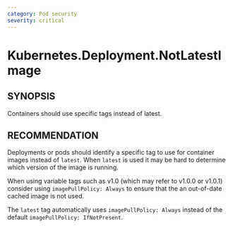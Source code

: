 ```yaml
---
category: Pod security
severity: critical
---
```


# Kubernetes.Deployment.NotLatestImage

## SYNOPSIS

Containers should use specific tags instead of latest.

## RECOMMENDATION

Deployments or pods should identify a specific tag to use for container images instead of `latest`. When `latest` is used it may be hard to determine which version of the image is running.

When using variable tags such as v1.0 (which may refer to v1.0.0 or v1.0.1) consider using `imagePullPolicy: Always` to ensure that the an out-of-date cached image is not used.

The `latest` tag automatically uses `imagePullPolicy: Always` instead of the default `imagePullPolicy: IfNotPresent`.
